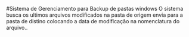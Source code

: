 #Sistema de Gerenciamento para Backup de pastas windows
  O sistema busca os ultimos arquivos modificados na pasta de origem envia para a pasta de distino colocando a data de modificação na nomenclatura do arquivo..
